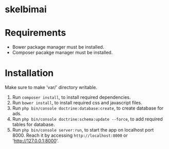 skelbimai
=========

Requirements
============
* Bower package manager must be installed.
* Composer pacakge manager must be installed.

Installation
============

Make sure to make 'var/' directory writable.

1. Run `composer install`, to install required dependencies.
2. Run `bower install`, to install required css and javascript files.
3. Run `php bin/console doctrine:database:create`, to create database for ads.
4. Run `php bin/console doctrine:schema:update --force`, to add required tables for database.
5. Run `php bin/console server:run`, to start the app on localhost port 8000. Reach it by accessing `http://localhost:8000` or 'http://127.0.0.1:8000'.
